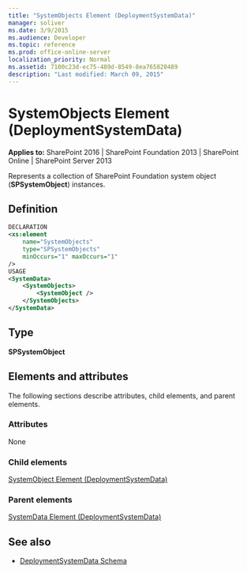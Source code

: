 ```yaml
---
title: "SystemObjects Element (DeploymentSystemData)"
manager: soliver
ms.date: 3/9/2015
ms.audience: Developer
ms.topic: reference
ms.prod: office-online-server
localization_priority: Normal
ms.assetid: 7100c23d-ec75-489d-8549-8ea765820489
description: "Last modified: March 09, 2015"
---
```


# SystemObjects Element (DeploymentSystemData)

**Applies to:** SharePoint 2016 | SharePoint Foundation 2013 | SharePoint Online | SharePoint Server 2013
  
Represents a collection of SharePoint Foundation system object (**SPSystemObject**) instances.

## Definition

```XML
DECLARATION
<xs:element 
    name="SystemObjects" 
    type="SPSystemObjects" 
    minOccurs="1" maxOccurs="1" 
/>
USAGE
<SystemData>
    <SystemObjects>
        <SystemObject />
    </SystemObjects>
</SystemData>

```

## Type

**SPSystemObject**
  
## Elements and attributes

The following sections describe attributes, child elements, and parent elements.

### Attributes

None
   
### Child elements

[SystemObject Element (DeploymentSystemData)](systemobject-element-deploymentsystemdata.md)
   
### Parent elements

[SystemData Element (DeploymentSystemData)](systemdata-element-deploymentsystemdata.md)
   
## See also

- [DeploymentSystemData Schema](deploymentsystemdata-schema.md)

